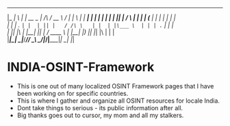 
  _____ _   _ _____ _____             ____   _____ _____ _   _ _______ 
 |_   _| \ | |  __ \_   _|   /\      / __ \ / ____|_   _| \ | |__   __|
   | | |  \| | |  | || |    /  \    | |  | | (___   | | |  \| |  | |   
   | | | . ` | |  | || |   / /\ \   | |  | |\___ \  | | | . ` |  | |   
  _| |_| |\  | |__| || |_ / ____ \  | |__| |____) |_| |_| |\  |  | |   
 |_____|_| \_|_____/_____/_/    \_\  \____/|_____/|_____|_| \_|  |_|   
                                                                       
                                                                       

# INDIA-OSINT-Framework

- This is one out of many localized OSINT Framework pages that I have been working on for specific countries.
- This is where I gather and organize all OSINT resources for locale India.
- Dont take things to serious - its public information after all. 
- Big thanks goes out to cursor, my mom and all my stalkers. 

